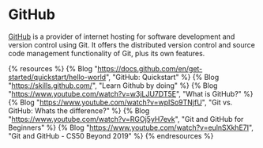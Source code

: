 # GitHub

[GitHub](https://github.com) is a provider of internet hosting for software development and version control using Git. It offers the distributed version control and source code management functionality of Git, plus its own features.

{% resources %}
  {% Blog "https://docs.github.com/en/get-started/quickstart/hello-world", "GitHub: Quickstart" %}
  {% Blog "https://skills.github.com/", "Learn Github by doing" %}
  {% Blog "https://www.youtube.com/watch?v=w3jLJU7DT5E", "What is GitHub?" %}
  {% Blog "https://www.youtube.com/watch?v=wpISo9TNjfU", "Git vs. GitHub: Whats the difference?" %}
  {% Blog "https://www.youtube.com/watch?v=RGOj5yH7evk", "Git and GitHub for Beginners" %}
  {% Blog "https://www.youtube.com/watch?v=eulnSXkhE7I", "Git and GitHub - CS50 Beyond 2019" %}
{% endresources %}
